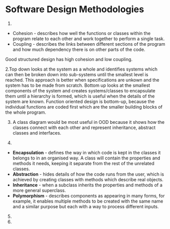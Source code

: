 # Software Design Methodologies

1.

- Cohesion - describes how well the functions or classes within the program relate to each other and work together to perform a single task.
- Coupling - describes the links between different sections of the program and how much dependency there is on other parts of the code.

Good structured design has high cohesion and low coupling.

2.Top down looks at the system as a whole and identifies systems which can then be broken down into sub-systems until the smallest level is reached. This approach is better when specifications are unkown and the system has to be made from scratch.
Bottom up looks at the smallest components of the system and creates systems/classes to encapsulate them until a hierarchy is formed, which is useful when the details of the system are known.
Function oriented design is bottom-up, because the individual functions are coded first which are the smaller building blocks of the whole program.


3. A class diagram would be most useful in OOD because it shows how the classes connect with each other and represent inheritance, abstract classes and interfaces.


4. 
- **Encapsulation** - defines the way in which code is kept in the classes it belongs to in an organised way. A class will contain the properties and methods it needs, keeping it separate from the rest of the unrelated classes.
- **Abstraction** - hides details of how the code runs from the user, which is achieved by creating classes with methods which describe real objects.
- **Inheritance** - when a subclass inherits the properties and methods of a more general superclass.
- **Polymorphism** - describes components as appearing in many forms, for example, it enables multiple methods to be created with the same name and a similar purpose but each with a way to process different inputs.



5.


6.














